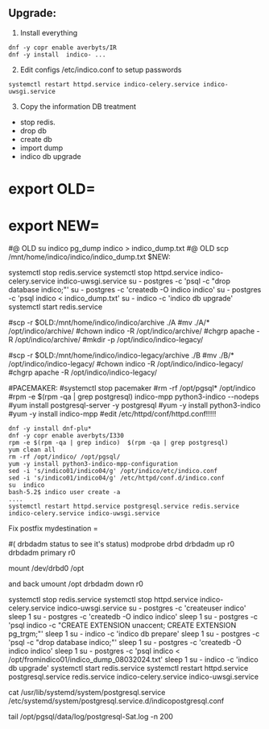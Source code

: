 ## Upgrade: 
1) Install everything
```
dnf -y copr enable averbyts/IR
dnf -y install  indico- ...
```
2) Edit configs /etc/indico.conf to setup passwords
```
systemctl restart httpd.service indico-celery.service indico-uwsgi.service
```

3) Copy the information
DB treatment
-  stop redis.
-  drop db
-  create db
-  import dump
-  indico db upgrade


# export OLD=
# export NEW=

#@ OLD su indico  pg_dump indico > indico_dump.txt
#@ OLD scp /mnt/home/indico/indico/indico_dump.txt $NEW:

systemctl stop redis.service
systemctl stop httpd.service indico-celery.service indico-uwsgi.service
su - postgres -c 'psql -c "drop database indico;"'
su - postgres -c 'createdb -O indico indico'
su - postgres -c 'psql indico < indico_dump.txt'
su - indico   -c 'indico db upgrade'
systemctl start redis.service

#scp -r $OLD:/mnt/home/indico/indico/archive ./A
#mv ./A/* /opt/indico/archive/
#chown indico -R /opt/indico/archive/ 
#chgrp apache -R /opt/indico/archive/
#mkdir -p /opt/indico/indico-legacy/

#scp -r $OLD:/mnt/home/indico/indico-legacy/archive  ./B
#mv ./B/* /opt/indico/indico-legacy/
#chown indico -R /opt/indico/indico-legacy/
#chgrp apache -R /opt/indico/indico-legacy/

#PACEMAKER:
#systemctl stop pacemaker
#rm -rf  /opt/pgsql* /opt/indico
#rpm -e $(rpm -qa | grep postgresql) indico-mpp python3-indico --nodeps
#yum install  postgresql-server -y postgresql
#yum -y install python3-indico
#yum -y install indico-mpp
#edit /etc/httpd/conf/httpd.conf!!!!!


```
dnf -y install dnf-plu*
dnf -y copr enable averbyts/I330
rpm -e $(rpm -qa | grep indico)  $(rpm -qa | grep postgresql) 
yum clean all
rm -rf /opt/indico/ /opt/pgsql/
yum -y install python3-indico-mpp-configuration
sed -i 's/indico01/indico04/g' /opt/indico/etc/indico.conf 
sed -i 's/indico01/indico04/g' /etc/httpd/conf.d/indico.conf 
su  indico 
bash-5.2$ indico user create -a
....
systemctl restart httpd.service postgresql.service redis.service indico-celery.service indico-uwsgi.service
```

Fix postfix   mydestination =



#( drbdadm status to see it's status)
modprobe drbd
drbdadm up r0
drbdadm primary r0

mount /dev/drbd0 /opt

and back
umount /opt
drbdadm down r0








systemctl stop redis.service
systemctl stop httpd.service indico-celery.service indico-uwsgi.service
su - postgres -c 'createuser indico'
sleep 1
su - postgres -c 'createdb -O indico indico'
sleep 1
su - postgres -c 'psql indico -c "CREATE EXTENSION unaccent; CREATE EXTENSION pg_trgm;"'
sleep 1
su - indico -c 'indico db prepare'
sleep 1
su - postgres -c 'psql -c "drop database indico;"'
sleep 1
su - postgres -c 'createdb -O indico indico'
sleep 1
su - postgres -c 'psql indico < /opt/fromindico01/indico_dump_08032024.txt'
sleep 1
su - indico   -c 'indico db upgrade'
systemctl start redis.service
systemctl restart httpd.service postgresql.service redis.service indico-celery.service indico-uwsgi.service


cat /usr/lib/systemd/system/postgresql.service
/etc/systemd/system/postgresql.service.d/indicopostgresql.conf

tail  /opt/pgsql/data/log/postgresql-Sat.log  -n 200
